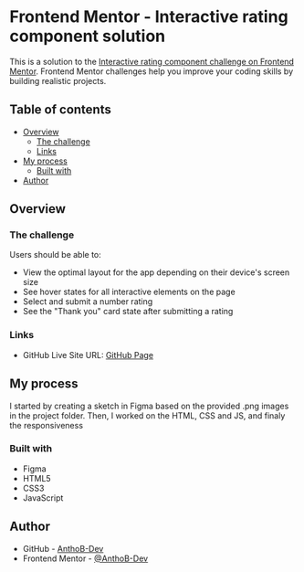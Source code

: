 # Frontend Mentor - Interactive rating component solution

This is a solution to the [Interactive rating component challenge on Frontend Mentor](https://www.frontendmentor.io/challenges/interactive-rating-component-koxpeBUmI). Frontend Mentor challenges help you improve your coding skills by building realistic projects. 

## Table of contents

- [Overview](#overview)
  - [The challenge](#the-challenge)
  - [Links](#links)
- [My process](#my-process)
  - [Built with](#built-with)
- [Author](#author)

## Overview

### The challenge

Users should be able to:

- View the optimal layout for the app depending on their device's screen size
- See hover states for all interactive elements on the page
- Select and submit a number rating
- See the "Thank you" card state after submitting a rating

### Links

- GitHub Live Site URL: [GitHub Page](https://anthob-dev.github.io/interactiveRating/)

## My process

I started by creating a sketch in Figma based on the provided .png images in the project folder. Then, I worked on the HTML, CSS and JS, and finaly the responsiveness

### Built with

- Figma
- HTML5
- CSS3
- JavaScript

## Author

- GitHub - [AnthoB-Dev](https://github.com/AnthoB-Dev/)
- Frontend Mentor - [@AnthoB-Dev](https://www.frontendmentor.io/profile/AnthoB-Dev)
